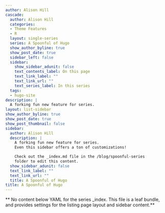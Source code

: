 ```yaml
---
author: Alison Hill
cascade:
  author: Alison Hill
  categories:
  - Theme Features
  - R
  layout: single-series
  series: A Spoonful of Hugo
  show_author_byline: true
  show_post_date: true
  sidebar_left: false
  sidebar:
    show_sidebar_adunit: false
    text_contents_label: On this page
    text_link_label: ""
    text_link_url: ""
    text_series_label: In this series
  tags:
  - hugo-site
description: |
  A forking fun new feature for series.
layout: list-sidebar
show_author_byline: true
show_post_date: true
show_post_thumbnail: false
sidebar:
  author: Alison Hill
  description: |
    A forking fun new feature for series.
    Even this sidebar offers a ton of customizations!

    Check out the _index.md file in the /blog/spoonful-series
    folder to edit this content.
  show_sidebar_adunit: false
  text_link_label: ""
  text_link_url: ""
  title: A Spoonful of Hugo
title: A Spoonful of Hugo
---
```


** No content below YAML for the series _index. This file is a leaf bundle, and provides settings for the listing page layout and sidebar content.**